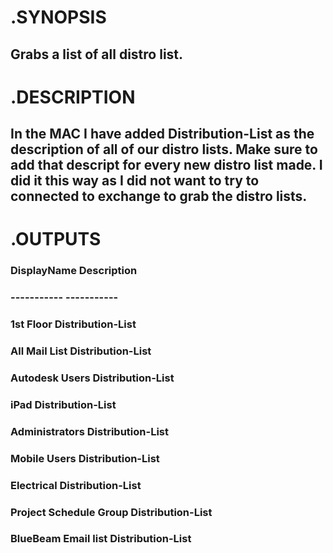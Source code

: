 #        .SYNOPSIS

##         Grabs a list of all distro list.


#         .DESCRIPTION

##         In the MAC I have added Distribution-List as the description of all of our distro lists. Make sure to add that descript for every new distro list made. I did it this way as I did not want to try  to connected to exchange to grab the distro lists.

#            .OUTPUTS

###         DisplayName             Description
###         -----------             -----------
###     1st Floor                 Distribution-List
###     All Mail List             Distribution-List
###     Autodesk Users            Distribution-List
###     iPad                      Distribution-List
###     Administrators            Distribution-List
###     Mobile Users              Distribution-List
###     Electrical                Distribution-List
###     Project Schedule Group    Distribution-List
###     BlueBeam Email list       Distribution-List

